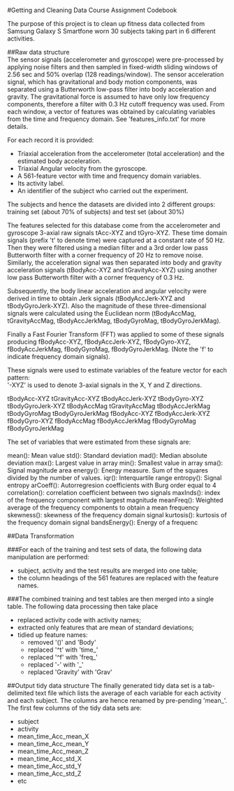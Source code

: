 #Getting and Cleaning Data Course Assignment Codebook

The purpose of this project is to clean up fitness data collected from Samsung Galaxy S Smartfone worn 30 subjects taking part in 6 different activities.

##Raw data structure   
The sensor signals (accelerometer and gyroscope) were pre-processed by applying noise filters and then sampled in fixed-width sliding windows of 2.56 sec and 50% overlap (128 readings/window). The sensor acceleration signal, which has gravitational and body motion components, was separated using a Butterworth low-pass filter into body acceleration and gravity. The gravitational force is assumed to have only low frequency components, therefore a filter with 0.3 Hz cutoff frequency was used. From each window, a vector of features was obtained by calculating variables from the time and frequency domain. See 'features_info.txt' for more details. 

For each record it is provided:
- Triaxial acceleration from the accelerometer (total acceleration) and the estimated body acceleration.
- Triaxial Angular velocity from the gyroscope. 
- A 561-feature vector with time and frequency domain variables. 
- Its activity label. 
- An identifier of the subject who carried out the experiment.

The subjects and hence the datasets are divided into 2 different groups: training set (about 70% of subjects) and test set (about 30%)

The features selected for this database come from the accelerometer and gyroscope 3-axial raw signals tAcc-XYZ and tGyro-XYZ. These time domain signals (prefix 't' to denote time) were captured at a constant rate of 50 Hz. Then they were filtered using a median filter and a 3rd order low pass Butterworth filter with a corner frequency of 20 Hz to remove noise. Similarly, the acceleration signal was then separated into body and gravity acceleration signals (tBodyAcc-XYZ and tGravityAcc-XYZ) using another low pass Butterworth filter with a corner frequency of 0.3 Hz. 

Subsequently, the body linear acceleration and angular velocity were derived in time to obtain Jerk signals (tBodyAccJerk-XYZ and tBodyGyroJerk-XYZ). Also the magnitude of these three-dimensional signals were calculated using the Euclidean norm (tBodyAccMag, tGravityAccMag, tBodyAccJerkMag, tBodyGyroMag, tBodyGyroJerkMag). 

Finally a Fast Fourier Transform (FFT) was applied to some of these signals producing fBodyAcc-XYZ, fBodyAccJerk-XYZ, fBodyGyro-XYZ, fBodyAccJerkMag, fBodyGyroMag, fBodyGyroJerkMag. (Note the 'f' to indicate frequency domain signals). 

These signals were used to estimate variables of the feature vector for each pattern:  
'-XYZ' is used to denote 3-axial signals in the X, Y and Z directions.

tBodyAcc-XYZ
tGravityAcc-XYZ
tBodyAccJerk-XYZ
tBodyGyro-XYZ
tBodyGyroJerk-XYZ
tBodyAccMag
tGravityAccMag
tBodyAccJerkMag
tBodyGyroMag
tBodyGyroJerkMag
fBodyAcc-XYZ
fBodyAccJerk-XYZ
fBodyGyro-XYZ
fBodyAccMag
fBodyAccJerkMag
fBodyGyroMag
fBodyGyroJerkMag

The set of variables that were estimated from these signals are: 

mean(): Mean value
std(): Standard deviation
mad(): Median absolute deviation 
max(): Largest value in array
min(): Smallest value in array
sma(): Signal magnitude area
energy(): Energy measure. Sum of the squares divided by the number of values. 
iqr(): Interquartile range 
entropy(): Signal entropy
arCoeff(): Autorregresion coefficients with Burg order equal to 4
correlation(): correlation coefficient between two signals
maxInds(): index of the frequency component with largest magnitude
meanFreq(): Weighted average of the frequency components to obtain a mean frequency
skewness(): skewness of the frequency domain signal 
kurtosis(): kurtosis of the frequency domain signal 
bandsEnergy(): Energy of a frequenc

##Data Transformation

###For each of the training and test sets of data, the following data manipulation are performed:
- subject, activity and the test results are merged into one table;
- the column headings of the 561 features are replaced with the feature names.

###The combined training and test tables are then merged into a single table.  The following data processing then take place
- replaced activity code with activity names;
- extracted only features that are mean of standard deviations;
- tidied up feature names:
  - removed '()' and 'Body'
  - replaced '^t' with 'time_'
  - replaced '^f' with 'freq_'
  - replaced '-' with '_'
  - replaced 'Gravity' with 'Grav'

##Output tidy data structure
The finally generated tidy data set is a tab-delimited text file which lists the average of each variable for each activity and each subject. The columns are hence renamed by pre-pending 'mean_'.  The first few columns of the tidy data sets are:
- subject
- activity
- mean_time_Acc_mean_X
- mean_time_Acc_mean_Y
- mean_time_Acc_mean_Z
- mean_time_Acc_std_X
- mean_time_Acc_std_Y
- mean_time_Acc_std_Z
- etc
